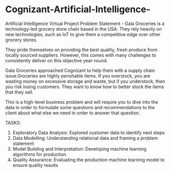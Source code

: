 # Cognizant-Artificial-Intelligence-
Artificial Intelligence Virtual Project
Problem Statement -
  Gala Groceries is a technology-led grocery store chain based in the USA. They rely heavily on new technologies,
  such as IoT to give them a competitive edge over other grocery stores.
  
  They pride themselves on providing the best quality, fresh produce from locally sourced suppliers.
  However, this comes with many challenges to consistently deliver on this objective year-round.
  
  Gala Groceries approached Cognizant to help them with a supply chain issue.Groceries are highly perishable items. 
  If you overstock, you are wasting money on excessive storage and waste, but if you understock,
  then you risk losing customers. They want to know how to better stock the items that they sell.

  This is a high-level business problem and will require you to dive into the data in order to formulate some questions
  and recommendations to the client about what else we need in order to answer that question.
  
  TASKS:
  
  1. Exploratory Data Analysis:
      Explored customer data to identify next steps
  2. Data Modelling:
      Understanding relational data and framing a problem statement
  3. Model Building and Interpretation:
      Developing machine learning algorithms for production
  4. Quality Assurance:
      Evaluating the production machine learning model to ensure quality results
